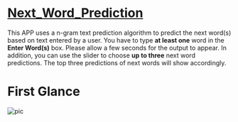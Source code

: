 # [Next_Word_Prediction](https://tsquall121.shinyapps.io/Next_Word_Prediction/)
This APP uses a n-gram text prediction algorithm to predict the next word(s) based on text entered by a user.
You have to type **at least one** word in the **Enter Word(s)** box.
Please allow a few seconds for the output to appear.
In addition, you can use the slider to choose **up to three** next word predictions. The top three predictions of next words will show accordingly.
# First Glance
![pic]()

